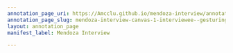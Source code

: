 ```yaml
---
annotation_page_uri: https://Amcclu.github.io/mendoza-interview/annotations/mendoza-interview-canvas-1-interviewee--gesturing--mimicking--body-language--shrugging-.json
annotation_page_slug: mendoza-interview-canvas-1-interviewee--gesturing--mimicking--body-language--shrugging-
layout: annotation_page
manifest_label: Mendoza Interview

---
```

